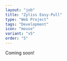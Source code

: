 ```yaml
---
layout: "job"
title: "Zyliss Easy-Pull"
type: "Web Project"
tags: "Development"
icon: "mouse"
variant: "v5"
order: "5"
---
```


Coming soon!